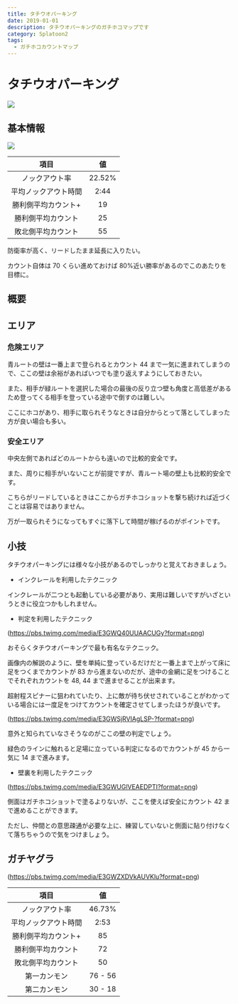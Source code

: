 ```yaml
---
title: タチウオパーキング
date: 2019-01-01
description: タチウオパーキングのガチホコマップです
category: Splatoon2
tags:
  - ガチホコカウントマップ
---
```


# タチウオパーキング

![](https://pbs.twimg.com/media/Ecp1u1aWoAAXKjb?format=png)

## 基本情報

![](https://pbs.twimg.com/media/EV-GfkrWsAAku2R?format=png)

|         項目         |   値   |
| :------------------: | :----: |
|    ノックアウト率    | 22.52% |
| 平均ノックアウト時間 |  2:44  |
| 勝利側平均カウント+  |   19   |
|  勝利側平均カウント  |   25   |
|  敗北側平均カウント  |   55   |

防衛率が高く、リードしたまま延長に入りたい。

カウント自体は 70 くらい進めておけば 80%近い勝率があるのでこのあたりを目標に。

## 概要

## エリア

### 危険エリア

青ルートの壁は一番上まで登られるとカウント 44 まで一気に進まれてしまうので、ここの壁は余裕があればいつでも塗り返えすようにしておきたい。

また、相手が緑ルートを選択した場合の最後の反り立つ壁も角度と高低差があるため登ってくる相手を登っている途中で倒すのは難しい。

ここにホコがあり、相手に取られそうなときは自分からとって落としてしまった方が良い場合も多い。

### 安全エリア

中央左側であればどのルートからも遠いので比較的安全です。

また、周りに相手がいないことが前提ですが、青ルート場の壁上も比較的安全です。

こちらがリードしているときはここからガチホコショットを撃ち続ければ近づくことは容易ではありません。

万が一取られそうになってもすぐに落下して時間が稼げるのがポイントです。

## 小技

タチウオパーキングには様々な小技があるのでしっかりと覚えておきましょう。

- インクレールを利用したテクニック

インクレールが二つとも起動している必要があり、実用は難しいですがいざというときに役立つかもしれません。

- 判定を利用したテクニック

(https://pbs.twimg.com/media/E3GWQ40UUAACUGy?format=png)

おそらくタチウオパーキングで最も有名なテクニック。

画像内の解説のように、壁を単純に登っているだけだと一番上まで上がって床に足をつくまでカウントが 83 から進まないのだが、途中の金網に足をつけることでそれぞれカウントを 48, 44 まで進ませることが出来ます。

超射程スピナーに狙われていたり、上に敵が待ち伏せされていることがわかっている場合には一度足をつけてカウントを確定させてしまったほうが良いです。

(https://pbs.twimg.com/media/E3GWSjRVIAgLSP-?format=png)

意外と知られていなさそうなのがここの壁の判定でしょう。

緑色のラインに触れると足場に立っている判定になるのでカウントが 45 から一気に 14 まで進みます。

- 壁裏を利用したテクニック

(https://pbs.twimg.com/media/E3GWUGlVEAEDPTI?format=png)

側面はガチホコショットで塗るよりないが、ここを使えば安全にカウント 42 まで進めることができます。

ただし、仲間との意思疎通が必要な上に、練習していないと側面に貼り付けなくて落ちちゃうので気をつけましょう。

## ガチヤグラ

(https://pbs.twimg.com/media/E3GWZXDVkAUVKlu?format=png)

|         項目         |   値    |
| :------------------: | :-----: |
|    ノックアウト率    | 46.73%  |
| 平均ノックアウト時間 |  2:53   |
| 勝利側平均カウント+  |   85    |
|  勝利側平均カウント  |   72    |
|  敗北側平均カウント  |   50    |
|     第一カンモン     | 76 - 56 |
|     第二カンモン     | 30 - 18 |

